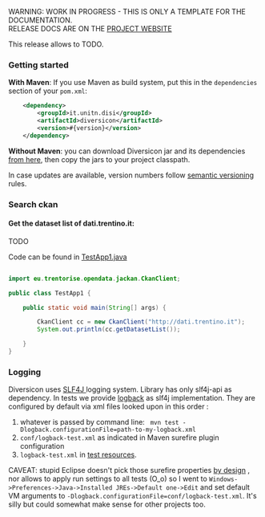 <p class="josman-to-strip">
WARNING: WORK IN PROGRESS - THIS IS ONLY A TEMPLATE FOR THE DOCUMENTATION. <br/>
RELEASE DOCS ARE ON THE <a href="http://davidleoni.github.io/diversicon/" target="_blank">PROJECT WEBSITE</a>
</p>

This release allows to TODO. <!--If you are upgrading from previous version, see [Release notes](CHANGES.md).-->

### Getting started

**With Maven**: If you use Maven as build system, put this in the `dependencies` section of your `pom.xml`:

```xml
    <dependency>
        <groupId>it.unitn.disi</groupId>
        <artifactId>diversicon</artifactId>
        <version>#{version}</version>
    </dependency>
```

**Without Maven**: you can download Diversicon jar and its dependencies <a href="../releases/download/diversicon-#{version}/diversicon-#{version}.zip" target="_blank"> from here</a>, then copy the jars to your project classpath.


In case updates are available, version numbers follow <a href="http://semver.org/" target="_blank">semantic versioning</a> rules.

### Search ckan

#### Get the dataset list of dati.trentino.it:

TODO 

Code can be found in <a href="../src/test/java/eu/trentorise/opendata/jackan/test/ckan/TestApp1.java" target="_blank">TestApp1.java</a>

```java

import eu.trentorise.opendata.jackan.CkanClient;

public class TestApp1 {

    public static void main(String[] args) {

        CkanClient cc = new CkanClient("http://dati.trentino.it");
        System.out.println(cc.getDatasetList());

    }
}

```



### Logging

Diversicon uses <a href="http://www.slf4j.org" target="_blank">SLF4J </a> logging system. Library has only slf4j-api as dependency. In tests we provide <a href="http://logback.qos.ch/" target="_blank"> logback</a> as slf4j implementation. They are configured by default via xml files looked upon  in this order :
1) whatever is passed by command line: ` mvn test -Dlogback.configurationFile=path-to-my-logback.xml`
2) `conf/logback-test.xml` as indicated in Maven surefire plugin configuration 
3) `logback-test.xml` in [test resources](src/test/resources/logback-test.xml). 

CAVEAT: stupid Eclipse doesn't pick those surefire properties [by design](https://bugs.eclipse.org/bugs/show_bug.cgi?id=388683) , nor allows to apply run settings to all tests (O_o) so I went to `Windows->Preferences->Java->Installed JREs->Default one->Edit` and set default VM arguments to `-Dlogback.configurationFile=conf/logback-test.xml`. It's silly but could somewhat make sense for other projects too. 
 
